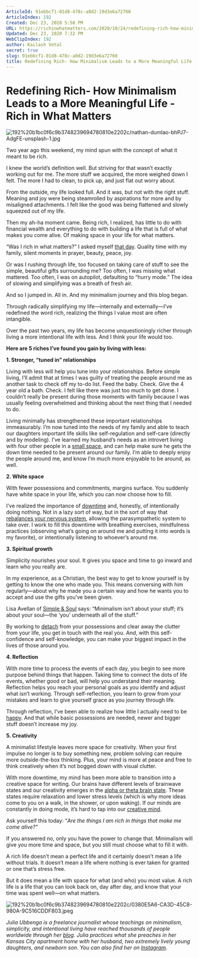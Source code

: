 ```yaml
---
ArticleId: 91ebbcf1-01d8-478c-a0d2-19d3e6a72760
ArticleIndex: 192
Created: Dec 23, 2020 5:58 PM
URL: https://richinwhatmatters.com/2020/10/24/redefining-rich-how-minimalism-leads-to-a-more-meaningful-life/
Updated: Dec 23, 2020 7:32 PM
WebClipIndex: 192
author: Kailash Vetal
secret: true
slug: 91ebbcf1-01d8-478c-a0d2-19d3e6a72760
title: Redefining Rich- How Minimalism Leads to a More Meaningful Life - Rich in What Matters
---
```

#  Redefining Rich- How Minimalism Leads to a More Meaningful Life - Rich in What Matters
![192%20b1bc0f6c9b3748239694780810e2202c/nathan-dumlao-bhPJ7-AdgFE-unsplash-1.jpg](192%20b1bc0f6c9b3748239694780810e2202c/nathan-dumlao-bhPJ7-AdgFE-unsplash-1.jpg)

Two year ago this weekend, my mind spun with the concept of what it meant to be rich.

I knew the world’s definition well. But striving for that wasn’t exactly working out for me. The more stuff we acquired, the more weighed down I felt. The more I had to clean, to pick up, and just flat out worry about.

From the outside, my life looked full. And it was, but not with the right stuff. Meaning and joy were being steamrolled by aspirations for more and by misaligned attachments. I felt like the good was being flattened and slowly squeezed out of my life.

Then my ah-ha moment came. Being rich, I realized, has little to do with financial wealth and everything to do with building a life that is full of what makes you come alive. Of making space in your life for what matters.

“Was I rich in what matters?” I asked myself [that day](https://richinwhatmatters.com/2018/11/03/my-journey-beigns/). Quality time with my family, silent moments in prayer, beauty, peace, joy.

Or was I rushing through life, too focused on taking care of stuff to see the simple, beautiful gifts surrounding me? Too often, I was missing what mattered. Too often, I was on autopilot, defaulting to “hurry mode.” The idea of slowing and simplifying was a breath of fresh air.

And so I jumped in. All in. And my minimalism journey and this blog began.

Through radically simplifying my life—internally and externally—I’ve redefined the word rich, realizing the things I value most are often intangible.

Over the past two years, my life has become unquestioningly richer through living a more intentional life with less. And I think your life would too.

**Here are 5 riches I’ve found you gain by living with less:**

**1. Stronger, “tuned in” relationships**

Living with less will help you tune into your relationships. Before simple living, I’ll admit that at times I was guilty of treating the people around me as another task to check off my to-do list. Feed the baby. Check. Give the 4 year old a bath. Check. I felt like there was just too much to get done. I couldn’t really be present during those moments with family because I was usually feeling overwhelmed and thinking about the next thing that I needed to do.

Living minimally has strengthened these important relationships immeasurably. I’m now tuned into the needs of my family and able to teach our daughters important life skills like self-regulation and self-care (directly and by modeling). I’ve learned my husband’s needs as an introvert living with four other people in a [small space](https://richinwhatmatters.com/2019/07/20/why-were-raising-our-family-in-an-apartment/), and can help make sure he gets the down time needed to be present around our family. I’m able to deeply enjoy the people around me, and know I’m much more enjoyable to be around, as well.

**2. White space**

With fewer possessions and commitments, margins surface. You suddenly have white space in your life, which you can now choose how to fill.

I’ve realized the importance of [downtime](https://nosidebar.com/downtime/) and, honestly, of intentionally doing nothing. Not in a lazy sort of way, but in the sort of way that [rebalances your nervous system](https://londonclinicofnutrition.co.uk/nutrition-articles/natural-treatments-and-strategies-to-calm-an-overactive-nervous-system/), allowing the parasympathetic system to take over. I work to fill this downtime with breathing exercises, mindfulness practices (observing what’s going on around me and putting it into words is my favorite), or intentionally listening to whoever’s around me.

**3. Spiritual growth**

Simplicity nourishes your soul. It gives you space and time to go inward and learn who you really are.

In my experience, as a Christian, the best way to get to know yourself is by getting to know the one who made you. This means conversing with him regularly—about why he made you a certain way and how he wants you to accept and use the gifts you’ve been given.

Lisa Avellan of [Simple & Soul](http://www.simpleandsoul.com/) says: “Minimalism isn’t about your stuff; it’s about your soul—the ‘you’ underneath all of the stuff.”

By working to [detach](https://richinwhatmatters.com/2019/09/02/how-to-free-yourself-of-attachments-and-live-lighter/) from your possessions and clear away the clutter from your life, you get in touch with the real you. And, with this self-confidence and self-knowledge, you can make your biggest impact in the lives of those around you.

**4. Reflection**

With more time to process the events of each day, you begin to see more purpose behind things that happen. Taking time to connect the dots of life events, whether good or bad, will help you understand their meaning. Reflection helps you reach your personal goals as you identify and adjust what isn’t working. Through self-reflection, you learn to grow from your mistakes and learn to give yourself grace as you journey through life.

Through reflection, I’ve been able to realize how little I actually need to be [happy](https://richinwhatmatters.com/2020/05/30/materialism-minimalism-and-the-search-for-happiness/). And that while basic possessions are needed, newer and bigger stuff doesn’t increase my joy.

**5. Creativity**

A minimalist lifestyle leaves more space for creativity. When your first impulse no longer is to buy something new, problem solving can require more outside-the-box thinking. Plus, your mind is more at peace and free to think creatively when it’s not bogged down with visual clutter.

With more downtime, my mind has been more able to transition into a creative space for writing. Our brains have different levels of brainwave states and our creativity emerges in the [alpha or theta brain state](https://www.scientificamerican.com/article/what-is-the-function-of-t-1997-12-22/). These states require relaxation and lower stress levels (which is why more ideas come to you on a walk, in the shower, or upon waking). If our minds are constantly in doing mode, it’s hard to tap into our [creative mind](https://medium.com/inclusive-software/where-do-ideas-come-from-5065d685634c).

Ask yourself this today: “*Are the things I am rich in things that make me come alive?”*

If you answered no, only you have the power to change that. Minimalism will give you more time and space, but you still must choose what to fill it with.

A rich life doesn’t mean a perfect life and it certainly doesn’t mean a life without trials. It doesn’t mean a life where nothing is ever taken for granted or one that’s stress free.

But it does mean a life with space for what (and who) you most value. A rich life is a life that you can look back on, day after day, and know that your time was spent well—on what matters.

![192%20b1bc0f6c9b3748239694780810e2202c/0380E5A6-CA3D-45C8-980A-9C516CDDF803.jpeg](192%20b1bc0f6c9b3748239694780810e2202c/0380E5A6-CA3D-45C8-980A-9C516CDDF803.jpeg)

*Julia Ubbenga is a freelance journalist whose teachings on minimalism, simplicity, and intentional living have reached thousands of people worldwide through her [blog](http://richinwhatmatters.com/). Julia practices what she preaches in her Kansas City apartment home with her husband, two extremely lively young daughters, and newborn son. You can also find her on [Instagram](https://www.instagram.com/richinwhatmatters/).*
